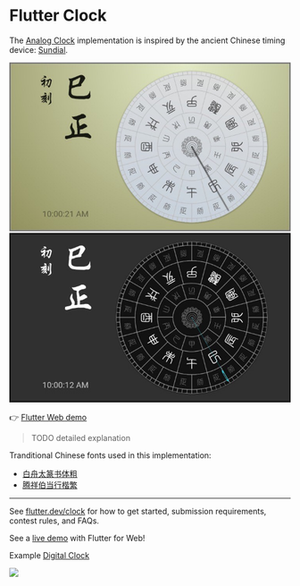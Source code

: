 # Flutter Clock

The [Analog Clock](analog_clock) implementation is inspired by the ancient Chinese timing device: [Sundial](https://en.wikipedia.org/wiki/Sundial).

<a href='https://xinthink.github.io/flutter_clock'><img src='analog_clock/art/sundial-light.jpg' width='720'></a>
<a href='https://xinthink.github.io/flutter_clock'><img src='analog_clock/art/sundial-dark.jpg' width='720'></a>

:point_right: [Flutter Web demo](https://xinthink.github.io/flutter_clock)

> TODO detailed explanation

Tranditional Chinese fonts used in this implementation:
- [白舟太篆书体粗](http://www.fonts.net.cn/font-33216292055.html)
- [腾祥伯当行楷繁](http://www.fonts.net.cn/font-33203372624.html)


***
See [flutter.dev/clock](https://flutter.dev/clock) for how to get started, submission requirements, contest rules, and FAQs.

See a [live demo](https://maryx.github.io/flutter_clock) with Flutter for Web!

Example [Digital Clock](digital_clock)

<img src='digital_clock/digital.gif' width='350'>
